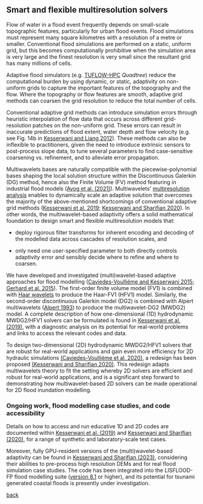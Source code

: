 ## Smart and flexible multiresolution solvers

Flow of water in a flood event frequently depends on small-scale topographic features, particularly for urban flood events. Flood simulations must represent many square kilometres with a resolution of a metre or smaller. Conventional flood simulations are performed on a static, uniform grid, but this becomes computationally prohibitive when the simulation area is very large and the finest resolution is very small since the resultant grid has many millions of cells.  

Adaptive flood simulators (e.g. [TUFLOW-HPC](https://wiki.tuflow.com/index.php?title=HPC_Introduction) *Quadtree*) reduce the computational burden by using dynamic, or static, adaptivity on non-uniform grids to capture the important features of the topography and the flow.  Where the topography or flow features are smooth, adaptive grid methods can coarsen the grid resolution to reduce the total number of cells.

Conventional adaptive grid methods can introduce simulation errors through heuristic interpolation of flow data that occurs across different grid-resolution patches on the non-uniform grid. These errors can result in inaccurate predictions of flood extent, water depth and flow velocity (e.g. see Fig. 14b in [Kesserwani and Liang 2012](https://www.sciencedirect.com/science/article/pii/S0309170811002181)).  These methods can also be inflexible to practitioners, given the need to introduce extrinsic sensors to post-process slope data, to tune several parameters to find case-sensitive coarsening vs. refinement, and to alleviate error propagation.

Multiwavelets bases are naturally compatible with the piecewise-polynomial bases shaping the local solution structure within the Discontinuous Galerkin (DG) method, hence also the Finite Volume (FV) method featuring in industrial flood models ([Ayog et al. (2021)](https://www.sciencedirect.com/science/article/abs/pii/S0022169420313858)). Multiwavelets' [multiresolution analysis](https://en.wikipedia.org/wiki/Multiresolution_analysis) enables to dynamically scale an adaptive solution that overcomes the majority of the above-mentioned shortcomings of conventional adaptive grid methods ([Kesserwani et al. 2019](https://doi.org/10.1016/j.advwatres.2019.04.019); [Kesserwani and Sharifian 2020](https://www.sciencedirect.com/science/article/pii/S0309170820303079)). In other words, the multiwavelet-based adaptivity offers a solid mathematical foundation to design smart and flexible multiresolution models that: 

* deploy rigorous filter transforms for inherent encoding and decoding of the modelled data across cascades of resolution scales, and 

* only need one user-specified parameter to both directly controls adaptivity error and sensibly decide where to refine and where to coarsen. 


We have developed and investigated (multi)wavelet-based adaptive approaches for flood modelling ([Caviedes-Voulliéme and Kesserwani 2015](https://doi.org/10.1016/j.advwatres.2015.09.016); [Gerhard et al. 2015](https://www.sciencedirect.com/science/article/pii/S0021999115005574)). The first-order finite volume model (FV1) is combined with [Haar wavelets](https://en.wikipedia.org/wiki/Haar_wavelet) to produce the Haar-FV1 (HFV1) model. Similarly, the second-order discontinuous Galerkin model (DG2) is combined with Alpert multiwavelets ([Alpert 1993](https://doi.org/10.1137/0524016)) to produce the multiwavelet-DG2 (MWDG2) model. A complete description of how one-dimensional (1D) hydrodynamic MWDG2/HFV1 solvers can be formulated is found in [Kesserwani et al. (2019)](https://doi.org/10.1016/j.advwatres.2019.04.019), with a diagnostic analysis on its potential for real-world problems and links to access the relevant codes and data.  

To design two-dimensional (2D) hydrodynamic MWDG2/HFV1 solvers that are robust for real-world applications and gain even more efficiency for 2D hydraulic simulations [(Caviedes-Voulliéme et al. 2020)](https://www.sciencedirect.com/science/article/pii/S0309170819309121?via%3Dihub), a redesign has been proposed [(Kesserwani and Sharifian 2020)](https://www.sciencedirect.com/science/article/pii/S0309170820303079). This redesign adapts multiwavelets theory to fit the setting whereby 2D solvers are efficient and robust for real-world applications, and is a significant step forward to demonstrating how multiwavelet-based 2D solvers can be made operational for 2D flood inundation modelling. 


### Ongoing work, flood modelling case studies, and code accessibility 
Details on how to access and run educative 1D and 2D codes are documented within [Kesserwani et al. (2019)](https://doi.org/10.1016/j.advwatres.2019.04.019) and [Kesserwani and Sharifian (2020)](https://www.sciencedirect.com/science/article/pii/S0309170820303079), for a range of synthetic and laboratory-scale test cases.  

Moreover, fully GPU-resident versions of the (multi)wavelet-based adaptivity can be found in [Kesserwani and Sharifian (2023)](https://www.sciencedirect.com/journal/advances-in-water-resources/vol/171/suppl/C), considering their abilities to pre-process high resolution DEMs and for real flood simulation case studies. The code has been integrated into the LISFLOOD-FP flood modelling suite ([version 8.1](https://gmd.copernicus.org/preprints/gmd-2022-259/) or higher), and its potential for tsunami generated coastal floods is presently under investigation.  


[back](https://www.seamlesswave.com/Developments.html)
